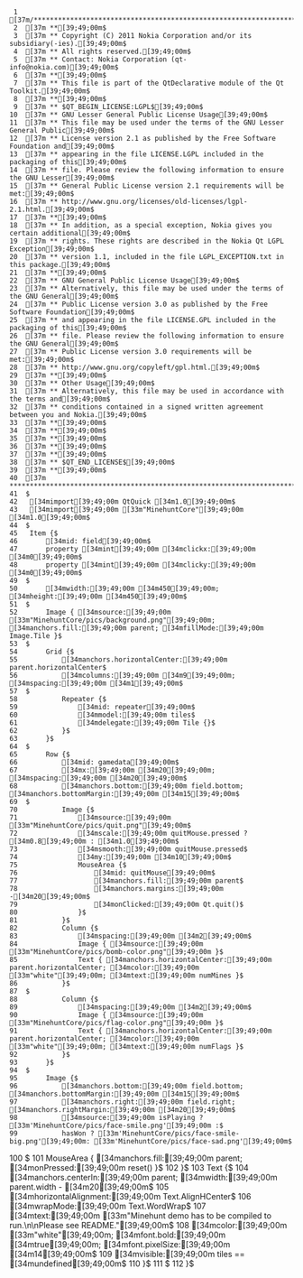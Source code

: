      1	 [37m/****************************************************************************[39;49;00m$
     2	[37m **[39;49;00m$
     3	[37m ** Copyright (C) 2011 Nokia Corporation and/or its subsidiary(-ies).[39;49;00m$
     4	[37m ** All rights reserved.[39;49;00m$
     5	[37m ** Contact: Nokia Corporation (qt-info@nokia.com)[39;49;00m$
     6	[37m **[39;49;00m$
     7	[37m ** This file is part of the QtDeclarative module of the Qt Toolkit.[39;49;00m$
     8	[37m **[39;49;00m$
     9	[37m ** $QT_BEGIN_LICENSE:LGPL$[39;49;00m$
    10	[37m ** GNU Lesser General Public License Usage[39;49;00m$
    11	[37m ** This file may be used under the terms of the GNU Lesser General Public[39;49;00m$
    12	[37m ** License version 2.1 as published by the Free Software Foundation and[39;49;00m$
    13	[37m ** appearing in the file LICENSE.LGPL included in the packaging of this[39;49;00m$
    14	[37m ** file. Please review the following information to ensure the GNU Lesser[39;49;00m$
    15	[37m ** General Public License version 2.1 requirements will be met:[39;49;00m$
    16	[37m ** http://www.gnu.org/licenses/old-licenses/lgpl-2.1.html.[39;49;00m$
    17	[37m **[39;49;00m$
    18	[37m ** In addition, as a special exception, Nokia gives you certain additional[39;49;00m$
    19	[37m ** rights. These rights are described in the Nokia Qt LGPL Exception[39;49;00m$
    20	[37m ** version 1.1, included in the file LGPL_EXCEPTION.txt in this package.[39;49;00m$
    21	[37m **[39;49;00m$
    22	[37m ** GNU General Public License Usage[39;49;00m$
    23	[37m ** Alternatively, this file may be used under the terms of the GNU General[39;49;00m$
    24	[37m ** Public License version 3.0 as published by the Free Software Foundation[39;49;00m$
    25	[37m ** and appearing in the file LICENSE.GPL included in the packaging of this[39;49;00m$
    26	[37m ** file. Please review the following information to ensure the GNU General[39;49;00m$
    27	[37m ** Public License version 3.0 requirements will be met:[39;49;00m$
    28	[37m ** http://www.gnu.org/copyleft/gpl.html.[39;49;00m$
    29	[37m **[39;49;00m$
    30	[37m ** Other Usage[39;49;00m$
    31	[37m ** Alternatively, this file may be used in accordance with the terms and[39;49;00m$
    32	[37m ** conditions contained in a signed written agreement between you and Nokia.[39;49;00m$
    33	[37m **[39;49;00m$
    34	[37m **[39;49;00m$
    35	[37m **[39;49;00m$
    36	[37m **[39;49;00m$
    37	[37m **[39;49;00m$
    38	[37m ** $QT_END_LICENSE$[39;49;00m$
    39	[37m **[39;49;00m$
    40	[37m ****************************************************************************/[39;49;00m$
    41	$
    42	 [34mimport[39;49;00m QtQuick [34m1.0[39;49;00m$
    43	 [34mimport[39;49;00m [33m"MinehuntCore"[39;49;00m [34m1.0[39;49;00m$
    44	$
    45	 Item {$
    46	     [34mid: field[39;49;00m$
    47	     property [34mint[39;49;00m [34mclickx:[39;49;00m [34m0[39;49;00m$
    48	     property [34mint[39;49;00m [34mclicky:[39;49;00m [34m0[39;49;00m$
    49	$
    50	     [34mwidth:[39;49;00m [34m450[39;49;00m; [34mheight:[39;49;00m [34m450[39;49;00m$
    51	$
    52	     Image { [34msource:[39;49;00m [33m"MinehuntCore/pics/background.png"[39;49;00m; [34manchors.fill:[39;49;00m parent; [34mfillMode:[39;49;00m Image.Tile }$
    53	$
    54	     Grid {$
    55	         [34manchors.horizontalCenter:[39;49;00m parent.horizontalCenter$
    56	         [34mcolumns:[39;49;00m [34m9[39;49;00m; [34mspacing:[39;49;00m [34m1[39;49;00m$
    57	$
    58	         Repeater {$
    59	             [34mid: repeater[39;49;00m$
    60	             [34mmodel:[39;49;00m tiles$
    61	             [34mdelegate:[39;49;00m Tile {}$
    62	         }$
    63	     }$
    64	$
    65	     Row {$
    66	         [34mid: gamedata[39;49;00m$
    67	         [34mx:[39;49;00m [34m20[39;49;00m; [34mspacing:[39;49;00m [34m20[39;49;00m$
    68	         [34manchors.bottom:[39;49;00m field.bottom; [34manchors.bottomMargin:[39;49;00m [34m15[39;49;00m$
    69	$
    70	         Image {$
    71	             [34msource:[39;49;00m [33m"MinehuntCore/pics/quit.png"[39;49;00m$
    72	             [34mscale:[39;49;00m quitMouse.pressed ? [34m0.8[39;49;00m : [34m1.0[39;49;00m$
    73	             [34msmooth:[39;49;00m quitMouse.pressed$
    74	             [34my:[39;49;00m [34m10[39;49;00m$
    75	             MouseArea {$
    76	                 [34mid: quitMouse[39;49;00m$
    77	                 [34manchors.fill:[39;49;00m parent$
    78	                 [34manchors.margins:[39;49;00m -[34m20[39;49;00m$
    79	                 [34monClicked:[39;49;00m Qt.quit()$
    80	             }$
    81	         }$
    82	         Column {$
    83	             [34mspacing:[39;49;00m [34m2[39;49;00m$
    84	             Image { [34msource:[39;49;00m [33m"MinehuntCore/pics/bomb-color.png"[39;49;00m }$
    85	             Text { [34manchors.horizontalCenter:[39;49;00m parent.horizontalCenter; [34mcolor:[39;49;00m [33m"white"[39;49;00m; [34mtext:[39;49;00m numMines }$
    86	         }$
    87	$
    88	         Column {$
    89	             [34mspacing:[39;49;00m [34m2[39;49;00m$
    90	             Image { [34msource:[39;49;00m [33m"MinehuntCore/pics/flag-color.png"[39;49;00m }$
    91	             Text { [34manchors.horizontalCenter:[39;49;00m parent.horizontalCenter; [34mcolor:[39;49;00m [33m"white"[39;49;00m; [34mtext:[39;49;00m numFlags }$
    92	         }$
    93	     }$
    94	$
    95	     Image {$
    96	         [34manchors.bottom:[39;49;00m field.bottom; [34manchors.bottomMargin:[39;49;00m [34m15[39;49;00m$
    97	         [34manchors.right:[39;49;00m field.right; [34manchors.rightMargin:[39;49;00m [34m20[39;49;00m$
    98	         [34msource:[39;49;00m isPlaying ? [33m'MinehuntCore/pics/face-smile.png'[39;49;00m :$
    99	         hasWon ? [33m'MinehuntCore/pics/face-smile-big.png'[39;49;00m: [33m'MinehuntCore/pics/face-sad.png'[39;49;00m$
   100	$
   101	         MouseArea { [34manchors.fill:[39;49;00m parent; [34monPressed:[39;49;00m reset() }$
   102	     }$
   103	     Text {$
   104	         [34manchors.centerIn:[39;49;00m parent; [34mwidth:[39;49;00m parent.width - [34m20[39;49;00m$
   105	         [34mhorizontalAlignment:[39;49;00m Text.AlignHCenter$
   106	         [34mwrapMode:[39;49;00m Text.WordWrap$
   107	         [34mtext:[39;49;00m [33m"Minehunt demo has to be compiled to run.\n\nPlease see README."[39;49;00m$
   108	         [34mcolor:[39;49;00m [33m"white"[39;49;00m; [34mfont.bold:[39;49;00m [34mtrue[39;49;00m; [34mfont.pixelSize:[39;49;00m [34m14[39;49;00m$
   109	         [34mvisible:[39;49;00m tiles == [34mundefined[39;49;00m$
   110	     }$
   111	$
   112	 }$
